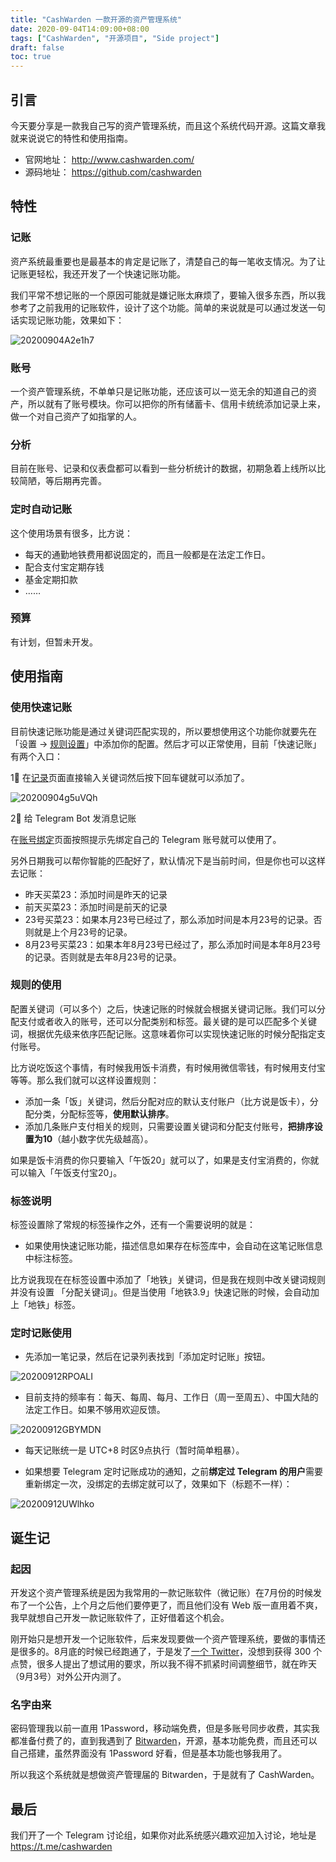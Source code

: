 ```yaml
---
title: "CashWarden 一款开源的资产管理系统"
date: 2020-09-04T14:09:00+08:00
tags: ["CashWarden", "开源项目", "Side project"]
draft: false
toc: true
---
```


## 引言

今天要分享是一款我自己写的资产管理系统，而且这个系统代码开源。这篇文章我就来说说它的特性和使用指南。

- 官网地址： <http://www.cashwarden.com/>
- 源码地址： <https://github.com/cashwarden>

## 特性

### 记账

资产系统最重要也是最基本的肯定是记账了，清楚自己的每一笔收支情况。为了让记账更轻松，我还开发了一个快速记账功能。

<!--more-->

我们平常不想记账的一个原因可能就是嫌记账太麻烦了，要输入很多东西，所以我参考了之前我用的记账软件，设计了这个功能。简单的来说就是可以通过发送一句话实现记账功能，效果如下：

![20200904A2e1h7](https://blog-1251237404.cos.ap-guangzhou.myqcloud.com/20200904A2e1h7.png)


### 账号

一个资产管理系统，不单单只是记账功能，还应该可以一览无余的知道自己的资产，所以就有了账号模块。你可以把你的所有储蓄卡、信用卡统统添加记录上来，做一个对自己资产了如指掌的人。

### 分析

目前在账号、记录和仪表盘都可以看到一些分析统计的数据，初期急着上线所以比较简陋，等后期再完善。


### 定时自动记账

这个使用场景有很多，比方说：

- 每天的通勤地铁费用都说固定的，而且一般都是在法定工作日。
- 配合支付宝定期存钱
- 基金定期扣款
- ……


### 预算

有计划，但暂未开发。


## 使用指南

### 使用快速记账

目前快速记账功能是通过关键词匹配实现的，所以要想使用这个功能你就要先在 「设置 -> [规则设置](http://www.cashwarden.com/#/settings/rules)」中添加你的配置。然后才可以正常使用，目前「快速记账」有两个入口：

1⃣️ 在[记录](http://www.cashwarden.com/#/record/index)页面直接输入关键词然后按下回车键就可以添加了。

![20200904g5uVQh](https://blog-1251237404.cos.ap-guangzhou.myqcloud.com/20200904g5uVQh.png)

2⃣️ 给 Telegram Bot 发消息记账

在[账号绑定](http://www.cashwarden.com/#/settings/personal/binding)页面按照提示先绑定自己的 Telegram 账号就可以使用了。

另外日期我可以帮你智能的匹配好了，默认情况下是当前时间，但是你也可以这样去记账：

- 昨天买菜23：添加时间是昨天的记录
- 前天买菜23：添加时间是前天的记录
- 23号买菜23：如果本月23号已经过了，那么添加时间是本月23号的记录。否则就是上个月23号的记录。
- 8月23号买菜23：如果本年8月23号已经过了，那么添加时间是本年8月23号的记录。否则就是去年8月23号的记录。

### 规则的使用

配置关键词（可以多个）之后，快速记账的时候就会根据关键词记账。我们可以分配支付或者收入的账号，还可以分配类别和标签。最关键的是可以匹配多个关键词，根据优先级来依序匹配记账。这意味着你可以实现快速记账的时候分配指定支付账号。

比方说吃饭这个事情，有时候我用饭卡消费，有时候用微信零钱，有时候用支付宝等等。那么我们就可以这样设置规则：

- 添加一条「饭」关键词，然后分配对应的默认支付账户（比方说是饭卡），分配分类，分配标签等，**使用默认排序**。
- 添加几条账户支付相关的规则，只需要设置关键词和分配支付账号，**把排序设置为10**（越小数字优先级越高）。

如果是饭卡消费的你只要输入「午饭20」就可以了，如果是支付宝消费的，你就可以输入「午饭支付宝20」。


### 标签说明

标签设置除了常规的标签操作之外，还有一个需要说明的就是：

- 如果使用快速记账功能，描述信息如果存在标签库中，会自动在这笔记账信息中标注标签。

比方说我现在在标签设置中添加了「地铁」关键词，但是我在规则中改关键词规则并没有设置 「分配关键词」。但是当使用「地铁3.9」快速记账的时候，会自动加上「地铁」标签。

### 定时记账使用

- 先添加一笔记录，然后在记录列表找到「添加定时记账」按钮。

![20200912RPOALI](https://blog-1251237404.cos.ap-guangzhou.myqcloud.com/20200912RPOALI.png)

- 目前支持的频率有：每天、每周、每月、工作日（周一至周五）、中国大陆的法定工作日。如果不够用欢迎反馈。

![20200912GBYMDN](https://blog-1251237404.cos.ap-guangzhou.myqcloud.com/20200912GBYMDN.png)

- 每天记账统一是 UTC+8 时区9点执行（暂时简单粗暴）。

- 如果想要 Telegram 定时记账成功的通知，之前**绑定过 Telegram 的用户**需要重新绑定一次，没绑定的去绑定就可以了，效果如下（标题不一样）：

![20200912UWlhko](https://blog-1251237404.cos.ap-guangzhou.myqcloud.com/20200912UWlhko.png)

## 诞生记

### 起因

开发这个资产管理系统是因为我常用的一款记账软件（微记账）在7月份的时候发布了一个公告，上个月之后他们要停更了，而且他们没有 Web 版一直用着不爽，我早就想自己开发一款记账软件了，正好借着这个机会。

刚开始只是想开发一个记账软件，后来发现要做一个资产管理系统，要做的事情还是很多的。8月底的时候已经跑通了，于是发了[一个 Twitter](https://twitter.com/caizhenghai/status/1298480058357567489)，没想到获得 300 个点赞，很多人提出了想试用的要求，所以我不得不抓紧时间调整细节，就在昨天（9月3号）对外公开内测了。

### 名字由来

密码管理我以前一直用 1Password，移动端免费，但是多账号同步收费，其实我都准备付费了的，直到我遇到了 [Bitwarden](https://bitwarden.com/)，开源，基本功能免费，而且还可以自己搭建，虽然界面没有 1Password 好看，但是基本功能也够我用了。

所以我这个系统就是想做资产管理届的 Bitwarden，于是就有了 CashWarden。

## 最后

我们开了一个 Telegram 讨论组，如果你对此系统感兴趣欢迎加入讨论，地址是 <https://t.me/cashwarden>